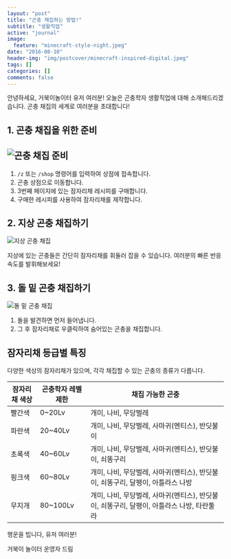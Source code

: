 ```yaml
---
layout: "post"
title: "곤충 채집하는 방법!"
subtitle: "생활직업"
active: "journal"
image:
  feature: "minecraft-style-night.jpeg"
date: "2016-08-10"
header-img: "img/postcover/minecraft-inspired-digital.jpeg"
tags: []
categories: []
comments: false
---
```


안녕하세요, 거북이놀이터 유저 여러분! 
오늘은 곤충학자 생활직업에 대해 소개해드리겠습니다. 
곤충 채집의 세계로 여러분을 초대합니다!

## 1. 곤충 채집을 위한 준비

![곤충 채집 준비](/img/postcover/insect_02.gif)
---
1. `/z` 또는 `/shop` 명령어를 입력하여 상점에 접속합니다.
2. 곤충 상점으로 이동합니다.
3. 3번째 페이지에 있는 잠자리채 레시피를 구매합니다.
4. 구매한 레시피를 사용하여 잠자리채를 제작합니다.

## 2. 지상 곤충 채집하기

![지상 곤충 채집](/img/postcover/insect_03.gif)

지상에 있는 곤충들은 간단히 잠자리채를 휘둘러 잡을 수 있습니다. 여러분의 빠른 반응속도를 발휘해보세요!

## 3. 돌 밑 곤충 채집하기

![돌 밑 곤충 채집](/img/postcover/insect_01.gif)

1. 돌을 발견하면 먼저 들어냅니다.
2. 그 후 잠자리채로 우클릭하여 숨어있는 곤충을 채집합니다.

## 잠자리채 등급별 특징

다양한 색상의 잠자리채가 있으며, 각각 채집할 수 있는 곤충의 종류가 다릅니다.

| 잠자리채 색상 | 곤충학자 레벨 제한 | 채집 가능한 곤충 |
|---------------|------------------|------------------|
| 빨간색 | 0~20Lv | 개미, 나비, 무당벌레 |
| 파란색 | 20~40Lv | 개미, 나비, 무당벌레, 사마귀(멘티스), 반딧불이 |
| 초록색 | 40~60Lv | 개미, 나비, 무당벌레, 사마귀(멘티스), 반딧불이, 쇠똥구리 |
| 핑크색 | 60~80Lv | 개미, 나비, 무당벌레, 사마귀(멘티스), 반딧불이, 쇠똥구리, 달팽이, 아틀라스 나방 |
| 무지개 | 80~100Lv | 개미, 나비, 무당벌레, 사마귀(멘티스), 반딧불이, 쇠똥구리, 달팽이, 아틀라스 나방, 타란툴라 |


행운을 빕니다, 유저 여러분!

거북이 놀이터 운영자 드림